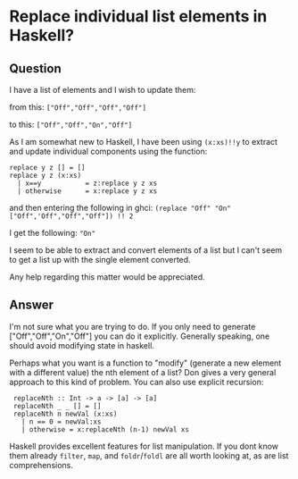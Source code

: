 
# Replace individual list elements in Haskell?

## Question
        
I have a list of elements and I wish to update them:

from this: `["Off","Off","Off","Off"]`

to this: `["Off","Off","On","Off"]`

As I am somewhat new to Haskell, I have been using `(x:xs)!!y` to extract and update individual components using the function:

    replace y z [] = []
    replace y z (x:xs)
      | x==y           = z:replace y z xs
      | otherwise      = x:replace y z xs
    

and then entering the following in ghci: `(replace "Off" "On" ["Off",'Off","Off","Off"]) !! 2`

I get the following: `"On"`

I seem to be able to extract and convert elements of a list but I can't seem to get a list up with the single element converted.

Any help regarding this matter would be appreciated.

## Answer
        
I'm not sure what you are trying to do. If you only need to generate \["Off","Off","On","Off"\] you can do it explicitly. Generally speaking, one should avoid modifying state in haskell.

Perhaps what you want is a function to "modify" (generate a new element with a different value) the nth element of a list? Don gives a very general approach to this kind of problem. You can also use explicit recursion:

     replaceNth :: Int -> a -> [a] -> [a]
     replaceNth _ _ [] = []
     replaceNth n newVal (x:xs)
       | n == 0 = newVal:xs
       | otherwise = x:replaceNth (n-1) newVal xs
    

Haskell provides excellent features for list manipulation. If you dont know them already `filter`, `map`, and `foldr`/`foldl` are all worth looking at, as are list comprehensions.
